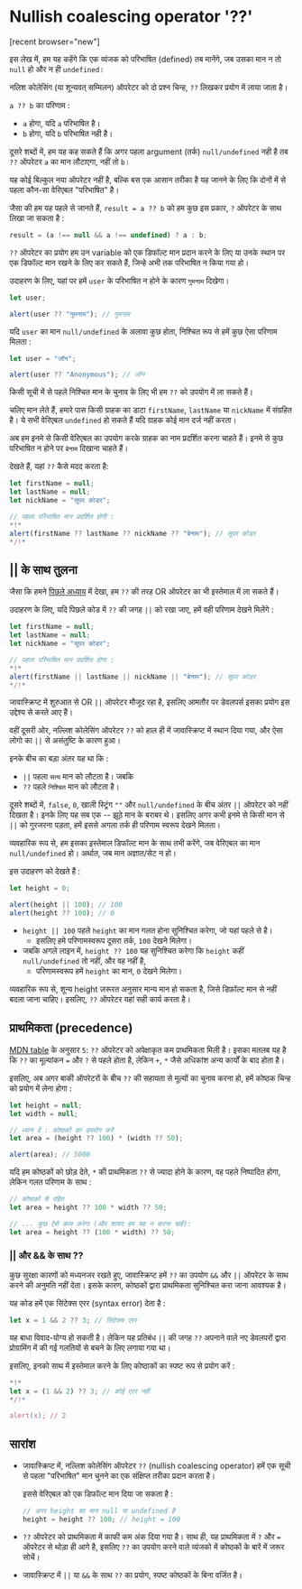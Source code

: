 # Nullish coalescing operator '??'

[recent browser="new"]

इस लेख में, हम यह कहेंगे कि एक व्यंजक को परिभाषित (defined) तब मानेंगे, जब उसका मान न तो `null` हो और न ही `undefined`।

नलिश कोलेसिंग (या शून्यवत् सम्मिलन) ऑपरेटर को दो प्रश्न चिन्ह, `??` लिखकर प्रयोग में लाया जाता है।

`a ?? b` का परिणाम :
- `a` होगा, यदि `a` परिभाषित है।
- `b` होगा, यदि `b` परिभाषित नही है।

दूसरे शब्दों में, हम यह कह सकते हैं कि अगर पहला argument (तर्क) `null/undefined` नही है तब `??` ऑपरेटर `a` का मान लौटाएगा, नहीं तो `b`।

यह कोई बिल्कुल नया ऑपरेटर नहीं है, बल्कि बस एक आसान तरीका है यह जानने के लिए कि दोनों में से पहला कौन-सा वेरिएबल "परिभाषित" है।

जैसा की हम यह पहले से जानते हैं, `result = a ?? b` को हम कुछ इस प्रकार, `?` ऑपरेटर के साथ लिखा जा सकता है :

```js
result = (a !== null && a !== undefined) ? a : b;
```

`??` ऑपरेटर का प्रयोग हम उन variable को एक डिफॉल्ट मान प्रदान करने के लिए या उनके स्थान पर एक डिफॉल्ट मान रखने के लिए कर सकते हैं, जिन्हे अभी तक परिभाषित न किया गया हो।

उदाहरण के लिए, यहां पर हमें `user` के परिभाषित न होने के कारण `गुमनाम` दिखेगा। 

```js run
let user;

alert(user ?? "गुमनाम"); // गुमनाम
```

यदि `user` का मान `null/undefined` के अलावा कुछ होता, निश्चित रूप से हमें कुछ ऐसा परिणाम मिलता : 

```js run
let user = "जॉन";

alert(user ?? "Anonymous"); // जॉन
```

किसी सूची में से पहले निश्चित मान के चुनाव के लिए भी हम `??` को उपयोग में ला सकते हैं। 

चलिए मान लेते हैं, हमारे पास किसी ग्राहक का डाटा `firstName`, `lastName` या `nickName` में संग्रहित है। ये सभी वेरिएबल `undefined` हो सकते हैं यदि ग्राहक कोई मान दर्ज नहीं करता।

अब हम इनमे से किसी वेरिएबल का उपयोग करके ग्राहक का नाम प्रदर्शित करना चाहते हैं। इनमे से कुछ परिभाषित न होने पर `बेनाम` दिखाना चाहते हैं। 

देखते हैं, यहां `??` कैसे मदद करता है:

```js run
let firstName = null;
let lastName = null;
let nickName = "सूपर कोडर";

// पहला परिभाषित मान प्रदर्शित होगी :
*!*
alert(firstName ?? lastName ?? nickName ?? "बेनाम"); // सूपर कोडर
*/!*
```

## || के साथ तुलना

जैसा कि हमने [पिछले अध्याय](info:logical-operators#or-finds-the-first-truthy-value) में देखा, हम `??` की तरह OR ऑपरेटर का भी इस्तेमाल में ला सकते हैं।

उदाहरण के लिए, यदि पिछले कोड में `??` की जगह `||` को रखा जाए, हमें वही परिणाम देखने मिलेंगे :

```js run
let firstName = null;
let lastName = null;
let nickName = "सूपर कोडर";

// पहला परिभाषित मान प्रदर्शित होगा :
*!*
alert(firstName || lastName || nickName || "बेनाम"); // सूपर कोडर
*/!*
```

जावास्क्रिप्ट में शुरुआत से OR `||` ऑपरेटर मौजूद रहा है, इसलिए आमतौर पर डेवलपर्स इसका प्रयोग इस उद्देश्य से करते आए हैं।

वहीं दूसरी ओर, नल्लिश कोलेसिंग ऑपरेटर `??` को हाल ही में जावास्क्रिप्ट में स्थान दिया गया, और ऐसा लोगो का `||` से असंतुष्टि के कारण हुआ।

इनके बीच का बड़ा अंतर यह था कि :
- `||` पहला `सत्य` मान को लौटता है। जबकि
- `??` पहले `निश्चित` मान को लौटता है। 

दूसरे शब्दों में, `false`, `0`, खाली स्ट्रिंग `""` और `null/undefined` के बीच अंतर `||` ऑपरेटर को नहीं दिखता है। इनके लिए यह सब एक -- झूठे मान के बराबर थे। इसलिए अगर कभी इनमे से किसी मान से `||` को गुरजरना पड़ता, हमें इससे अगला तर्क ही परिणाम स्वरूप देखने मिलता।  

व्यवहारिक रूप से, हम इसका इस्तेमाल डिफॉल्ट मान के साथ तभी करेंगे, जब वेरिएबल का मान `null/undefined` हो। अर्थात, जब मान अज्ञात/सेट न हो।

इस उदाहरण को देखते हैं : 

```js run
let height = 0;

alert(height || 100); // 100
alert(height ?? 100); // 0
```

- `height || 100` पहले `height` का मान गलत होना सुनिश्चित करेगा, जो यहां पहले से है।
    - इसलिए हमे परिणामस्वरूप दूसरा तर्क, `100` देखने मिलेगा।
- जबकि अगले लाइन में, `height ?? 100` यह सुनिश्चित करेगा कि `height` कहीं  `null/undefined` तो नहीं, और वह नहीं है,
    - परिणामस्वरूप हमें `height` का मान, `0` देखने मिलेगा।

व्यवहारिक रूप से, शून्य height ज़रूरत अनुसार मान्य मान हो सकता है, जिसे डिफ़ॉल्ट मान से नहीं बदला जाना चाहिए। इसलिए, `??` ऑपरेटर यहां सही कार्य करता है।


## प्राथमिकता (precedence)

[MDN table](https://developer.mozilla.org/en-US/docs/Web/JavaScript/Reference/Operators/Operator_Precedence#Table) के अनुसार `5`: `??` ऑपरेटर को अपेक्षाकृत कम प्राथमिकता मिली है। इसका मतलब यह है कि `??` का मूल्यांकन `=` और `?` से पहले होता है, लेकिन `+`, `*` जैसे अधिकांश अन्य कार्यों के बाद होता है।

इसलिए, अब अगर बाकी ऑपरेटरों के बीच `??` की सहायता से मूल्यों का चुनाव करना हो, हमें कोष्ठक चिन्ह को प्रयोग में लेना होगा : 

```js run
let height = null;
let width = null;

// ध्यान दें : कोष्ठकों का उपयोग करें
let area = (height ?? 100) * (width ?? 50);

alert(area); // 5000
```

यदि हम कोष्ठकों को छोड़ देते, `*` की प्राथमिकता `??` से ज्यादा होने के कारण, वह पहले निष्पादित होगा, लेकिन गलत परिणाम के साथ : 

```js
// कोष्ठकों से रहित
let area = height ?? 100 * width ?? 50;

// ... कुछ ऐसे काम करेगा (और शायद हम यह न करना चाहें):
let area = height ?? (100 * width) ?? 50;
```

### || और && के साथ ??

कुछ सुरक्षा कारणों को मध्यनजर रखते हुए, जावास्क्रिप्ट हमें `??` का उपयोग `&&` और `||` ऑपरेटर के साथ करने की अनुमति नहीं देता। इसके कारण, कोष्ठकों द्वारा प्राथमिकता सुनिश्चित करा जाना आवश्यक है।

यह कोड हमें एक सिंटेक्स एरर (syntax error) देता है : 

```js run
let x = 1 && 2 ?? 3; // सिंटेक्स एरर
```
<!-- starting from here -->
यह बाधा विवाद-योग्य हो सकती है। लेकिन यह प्रतिबंध `||` की जगह `??` अपनाने वाले नए डेवलपरों द्वारा प्रोग्रामिंग में की गई गलतियों से बचने के लिए लगाया गया था।
<!-- ^this portion needs some sort of edit (maybe) for easier to understand tone -->

इसलिए, इनको साथ में इस्तेमाल करने के लिए कोष्ठाकों का स्पष्ट रूप से प्रयोग करें :

```js run
*!*
let x = (1 && 2) ?? 3; // कोई एरर नहीं
*/!*

alert(x); // 2
```

## सारांश

- जावास्क्रिप्ट में, नल्लिश कोलेसिंग ऑपरेटर `??` (nullish coalescing operator) हमें एक सूची से पहला "परिभाषित" मान चुनने का एक संक्षिप्त तरीका प्रदान करता है।

    इससे वेरिएबल को एक डिफॉल्ट मान दिया जा सकता है : 

    ```js
    // अगर height का मान null या undefined है
    height = height ?? 100; // height = 100
    ```

- `??` ऑपरेटर को प्राथमिकता में काफी कम अंक दिया गया है। साथ ही, यह प्राथमिकता में `?` और `=` ऑपरेटर से थोड़ा ही आगे है, इसलिए `??` का उपयोग करने वाले व्यंजको में कोष्ठकों के बारें में जरूर सोचें।

- जावास्क्रिप्ट में `||` या `&&` के साथ `??` का प्रयोग, स्पष्ट कोष्ठकों के बिना वर्जित है।
